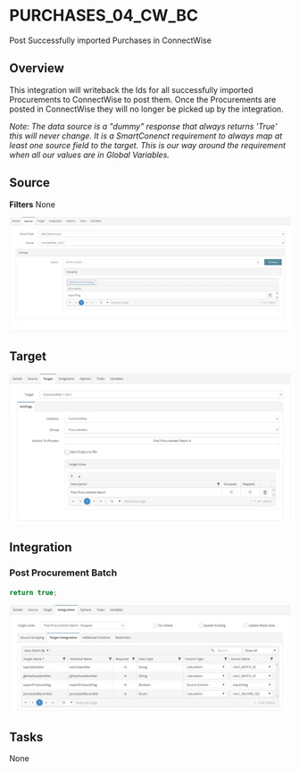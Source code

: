 # PURCHASES_04_CW_BC
Post Successfully imported Purchases in ConnectWise

## Overview
This integration will writeback the Ids for all successfully imported Procurements to ConnectWise to post them. Once the Procurements are posted in ConnectWise they will no longer be picked up by the integration.

*Note: The data source is a "dummy" response that always returns 'True' this will never change. It is a SmartConenct requirement to always map at least one source field to the target. This is our way around the requirement when all our values are in Global Variables.*

## Source
**Filters**
None

![Source](./Images/Source.png)

## Target
![Target](./Images/Target.png)

## Integration

### Post Procurement Batch
```javascript
return true;
```
![Post Procurement Batch](./Images/PostProcurementBatch.png)


## Tasks
None